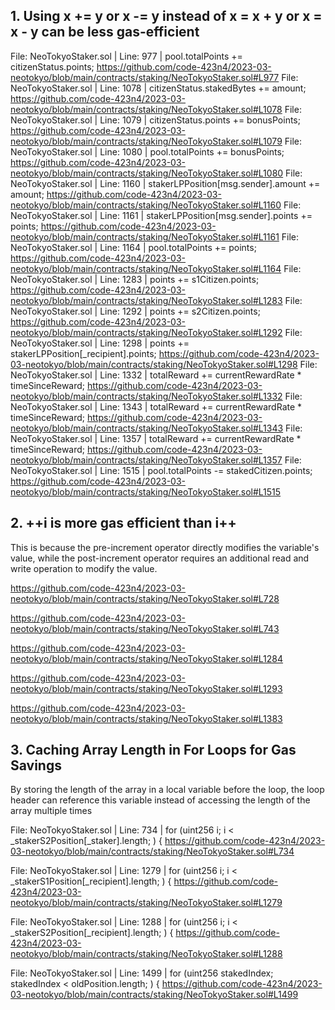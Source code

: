 ## 1. Using x += y or x -= y instead of x = x + y or x = x - y can be less gas-efficient

File: NeoTokyoStaker.sol | Line: 977 | pool.totalPoints += citizenStatus.points;
https://github.com/code-423n4/2023-03-neotokyo/blob/main/contracts/staking/NeoTokyoStaker.sol#L977
File: NeoTokyoStaker.sol | Line: 1078 | citizenStatus.stakedBytes += amount;
https://github.com/code-423n4/2023-03-neotokyo/blob/main/contracts/staking/NeoTokyoStaker.sol#L1078
File: NeoTokyoStaker.sol | Line: 1079 | citizenStatus.points += bonusPoints;
https://github.com/code-423n4/2023-03-neotokyo/blob/main/contracts/staking/NeoTokyoStaker.sol#L1079
File: NeoTokyoStaker.sol | Line: 1080 | pool.totalPoints += bonusPoints;
https://github.com/code-423n4/2023-03-neotokyo/blob/main/contracts/staking/NeoTokyoStaker.sol#L1080
File: NeoTokyoStaker.sol | Line: 1160 | stakerLPPosition[msg.sender].amount += amount;
https://github.com/code-423n4/2023-03-neotokyo/blob/main/contracts/staking/NeoTokyoStaker.sol#L1160
File: NeoTokyoStaker.sol | Line: 1161 | stakerLPPosition[msg.sender].points += points;
https://github.com/code-423n4/2023-03-neotokyo/blob/main/contracts/staking/NeoTokyoStaker.sol#L1161
File: NeoTokyoStaker.sol | Line: 1164 | pool.totalPoints += points;
https://github.com/code-423n4/2023-03-neotokyo/blob/main/contracts/staking/NeoTokyoStaker.sol#L1164
File: NeoTokyoStaker.sol | Line: 1283 | points += s1Citizen.points;
https://github.com/code-423n4/2023-03-neotokyo/blob/main/contracts/staking/NeoTokyoStaker.sol#L1283
File: NeoTokyoStaker.sol | Line: 1292 | points += s2Citizen.points;
https://github.com/code-423n4/2023-03-neotokyo/blob/main/contracts/staking/NeoTokyoStaker.sol#L1292
File: NeoTokyoStaker.sol | Line: 1298 | points += stakerLPPosition[_recipient].points;
https://github.com/code-423n4/2023-03-neotokyo/blob/main/contracts/staking/NeoTokyoStaker.sol#L1298
File: NeoTokyoStaker.sol | Line: 1332 | totalReward += currentRewardRate * timeSinceReward;
https://github.com/code-423n4/2023-03-neotokyo/blob/main/contracts/staking/NeoTokyoStaker.sol#L1332
File: NeoTokyoStaker.sol | Line: 1343 | totalReward += currentRewardRate * timeSinceReward;
https://github.com/code-423n4/2023-03-neotokyo/blob/main/contracts/staking/NeoTokyoStaker.sol#L1343
File: NeoTokyoStaker.sol | Line: 1357 | totalReward += currentRewardRate * timeSinceReward;
https://github.com/code-423n4/2023-03-neotokyo/blob/main/contracts/staking/NeoTokyoStaker.sol#L1357
File: NeoTokyoStaker.sol | Line: 1515 | pool.totalPoints -= stakedCitizen.points;
https://github.com/code-423n4/2023-03-neotokyo/blob/main/contracts/staking/NeoTokyoStaker.sol#L1515


## 2. ++i is more gas efficient than i++

This is because the pre-increment operator directly modifies the variable's value, while the post-increment operator requires an additional read and write operation to modify the value.

https://github.com/code-423n4/2023-03-neotokyo/blob/main/contracts/staking/NeoTokyoStaker.sol#L728

https://github.com/code-423n4/2023-03-neotokyo/blob/main/contracts/staking/NeoTokyoStaker.sol#L743

https://github.com/code-423n4/2023-03-neotokyo/blob/main/contracts/staking/NeoTokyoStaker.sol#L1284

https://github.com/code-423n4/2023-03-neotokyo/blob/main/contracts/staking/NeoTokyoStaker.sol#L1293

https://github.com/code-423n4/2023-03-neotokyo/blob/main/contracts/staking/NeoTokyoStaker.sol#L1383

## 3. Caching Array Length in For Loops for Gas Savings

By storing the length of the array in a local variable before the loop, the loop header can reference this variable instead of accessing the length of the array multiple times


File: NeoTokyoStaker.sol | Line: 734 | for (uint256 i; i < _stakerS2Position[_staker].length; ) {
https://github.com/code-423n4/2023-03-neotokyo/blob/main/contracts/staking/NeoTokyoStaker.sol#L734

File: NeoTokyoStaker.sol | Line: 1279 | for (uint256 i; i < _stakerS1Position[_recipient].length; ) {
https://github.com/code-423n4/2023-03-neotokyo/blob/main/contracts/staking/NeoTokyoStaker.sol#L1279

File: NeoTokyoStaker.sol | Line: 1288 | for (uint256 i; i < _stakerS2Position[_recipient].length; ) {
https://github.com/code-423n4/2023-03-neotokyo/blob/main/contracts/staking/NeoTokyoStaker.sol#L1288

File: NeoTokyoStaker.sol | Line: 1499 | for (uint256 stakedIndex; stakedIndex < oldPosition.length; ) {
https://github.com/code-423n4/2023-03-neotokyo/blob/main/contracts/staking/NeoTokyoStaker.sol#L1499













